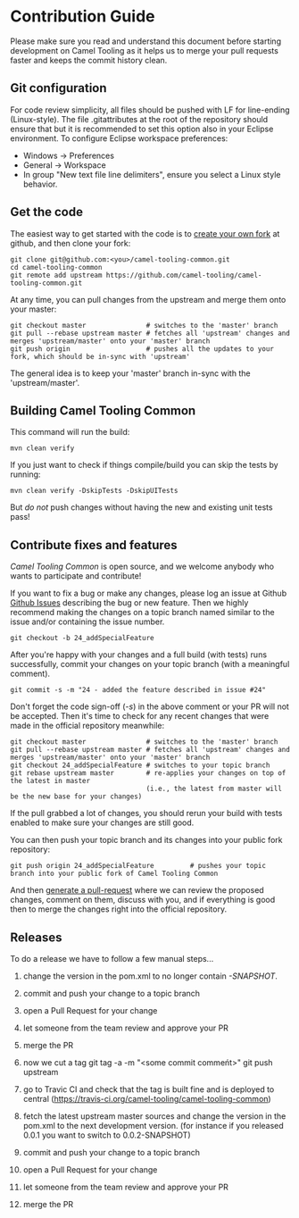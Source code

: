 # Contribution Guide

Please make sure you read and understand this document before starting development on Camel Tooling as it helps us to merge your pull requests faster and keeps the commit history clean.

## Git configuration

For code review simplicity, all files should be pushed with LF for line-ending (Linux-style).
The file .gitattributes at the root of the repository should ensure that but it is recommended to set this option also in your Eclipse environment.
To configure Eclipse workspace preferences:

- Windows -> Preferences
- General -> Workspace
- In group "New text file line delimiters", ensure you select a Linux style behavior.

## Get the code

The easiest way to get started with the code is to [create your own fork](http://help.github.com/forking/) at github, and then clone your fork:

    git clone git@github.com:<you>/camel-tooling-common.git
    cd camel-tooling-common
    git remote add upstream https://github.com/camel-tooling/camel-tooling-common.git

At any time, you can pull changes from the upstream and merge them onto your master:

    git checkout master               # switches to the 'master' branch
    git pull --rebase upstream master # fetches all 'upstream' changes and merges 'upstream/master' onto your 'master' branch
    git push origin                   # pushes all the updates to your fork, which should be in-sync with 'upstream'

The general idea is to keep your 'master' branch in-sync with the 'upstream/master'.

## Building Camel Tooling Common

This command will run the build:

    mvn clean verify

If you just want to check if things compile/build you can skip the tests by running:

    mvn clean verify -DskipTests -DskipUITests

But *do not* push changes without having the new and existing unit tests pass!

## Contribute fixes and features

_Camel Tooling Common_ is open source, and we welcome anybody who wants to participate and contribute!

If you want to fix a bug or make any changes, please log an issue at Github [Github Issues](https://github.com/camel-tooling/camel-tooling-common/issues) describing the bug or new feature. Then we highly recommend making the changes on a topic branch named similar to the issue and/or containing the issue number. 

    git checkout -b 24_addSpecialFeature

After you're happy with your changes and a full build (with tests) runs successfully, commit your changes on your topic branch (with a meaningful comment).

    git commit -s -m "24 - added the feature described in issue #24"

Don't forget the code sign-off (_-s_) in the above comment or your PR will not be accepted.
Then it's time to check for any recent changes that were made in the official repository meanwhile:

    git checkout master               # switches to the 'master' branch
    git pull --rebase upstream master # fetches all 'upstream' changes and merges 'upstream/master' onto your 'master' branch
    git checkout 24_addSpecialFeature # switches to your topic branch
    git rebase upstream master        # re-applies your changes on top of the latest in master
                                      (i.e., the latest from master will be the new base for your changes)

If the pull grabbed a lot of changes, you should rerun your build with tests enabled to make sure your changes are still good.

You can then push your topic branch and its changes into your public fork repository:

    git push origin 24_addSpecialFeature         # pushes your topic branch into your public fork of Camel Tooling Common

And then [generate a pull-request](http://help.github.com/pull-requests/) where we can review the proposed changes, comment on them, discuss with you, and if everything is good then to merge the changes right into the official repository.


## Releases

To do a release we have to follow a few manual steps...

1. change the version in the pom.xml to no longer contain _-SNAPSHOT_. 
2. commit and push your change to a topic branch
3. open a Pull Request for your change
4. let someone from the team review and approve your PR
5. merge the PR

6. now we cut a tag
    git tag -a <version> -m "<some commit commeńt>"
    git push upstream <version>
7. go to Travic CI and check that the tag is built fine and is deployed to central (https://travis-ci.org/camel-tooling/camel-tooling-common)

8. fetch the latest upstream master sources and change the version in the pom.xml to the next development version. (for instance if you released 0.0.1 you want to switch to 0.0.2-SNAPSHOT)
9. commit and push your change to a topic branch
10. open a Pull Request for your change
11. let someone from the team review and approve your PR
12. merge the PR
